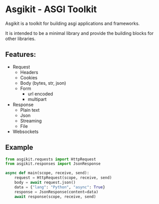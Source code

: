 # Asgikit - ASGI Toolkit

Asgikit is a toolkit for building asgi applications and frameworks.

It is intended to be a minimal library and provide the building blocks for other libraries.

## Features:

- Request
  - Headers
  - Cookies
  - Body (bytes, str, json)
  - Form
    - url encoded
    - multipart
- Response
  - Plain text
  - Json
  - Streaming
  - File
- Websockets

## Example

```python
from asgikit.requests import HttpRequest
from asgikit.responses import JsonResponse

async def main(scope, receive, send):
    request = HttpRequest(scope, receive, send)
    body = await request.json()
    data = {"lang": "Python", "async": True}
    response = JsonResponse(content=data)
    await response(scope, receive, send)
```